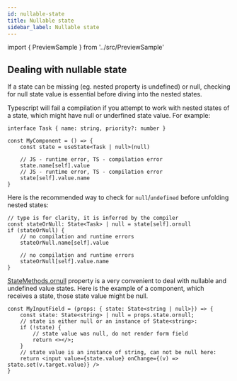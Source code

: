 ```yaml
---
id: nullable-state
title: Nullable state
sidebar_label: Nullable state
---
```


import { PreviewSample } from '../src/PreviewSample'

## Dealing with nullable state

If a state can be missing (eg. nested property is undefined) or null, checking for null state value is essential before diving into the nested states.

Typescript will fail a compilation if you attempt to work with nested states of a state, which might have null or underfined state value. For example:

```tsx
interface Task { name: string, priority?: number }

const MyComponent = () => {
    const state = useState<Task | null>(null)
    
    // JS - runtime error, TS - compilation error
    state.name[self].value
    // JS - runtime error, TS - compilation error
    state[self].value.name
}
```

Here is the recommended way to check for `null`/`undefined` before unfolding nested states:

```tsx
// type is for clarity, it is inferred by the compiler
const stateOrNull: State<Task> | null = state[self].ornull
if (stateOrNull) {
    // no compilation and runtime errors
    stateOrNull.name[self].value

    // no compilation and runtime errors
    stateOrNull[self].value.name
}
```

[StateMethods.ornull](typedoc-hookstate-core.md#ornull) property is a very convenient to deal with nullable and undefined value states. Here is the example of a component, which receives a state, those state value might be null.

```tsx
const MyInputField = (props: { state: State<string | null>}) => {
    const state: State<string> | null = props.state.ornull;
    // state is either null or an instance of State<string>:
    if (!state) {
        // state value was null, do not render form field
        return <></>;
    }
    // state value is an instance of string, can not be null here:
    return <input value={state.value} onChange={(v) => state.set(v.target.value)} />
}
```
